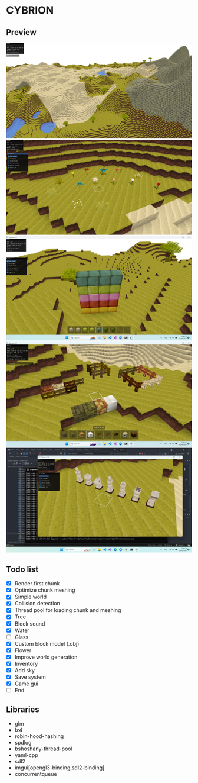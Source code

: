 # CYBRION

## Preview

![Screenshot](./docs/screenshots/large_view.png)
![Screenshot](./docs/screenshots/flowers.png)
![Screenshot](./docs/screenshots/wools.png)
![Screenshot](./docs/screenshots/fences.png)
![Screenshot](./docs/screenshots/chess.png)

## Todo list
- [x] Render first chunk
- [x] Optimize chunk meshing
- [x] Simple world
- [x] Collision detection
- [x] Thread pool for loading chunk and meshing
- [x] Tree
- [x] Block sound
- [x] Water
- [ ] Glass
- [x] Custom block model (.obj)
- [x] Flower
- [x] Improve world generation
- [x] Inventory
- [x] Add sky
- [x] Save system
- [x] Game gui
- [ ] End

## Libraries
- glm
- lz4
- robin-hood-hashing
- spdlog
- bshoshany-thread-pool
- yaml-cpp
- sdl2
- imgui[opengl3-binding,sdl2-binding]
- concurrentqueue